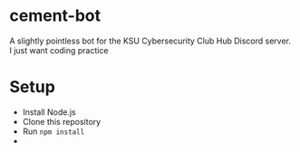 # cement-bot
A slightly pointless bot for the KSU Cybersecurity Club Hub Discord server. I just want coding practice

# Setup
- Install Node.js
- Clone this repository
- Run `npm install`
- 